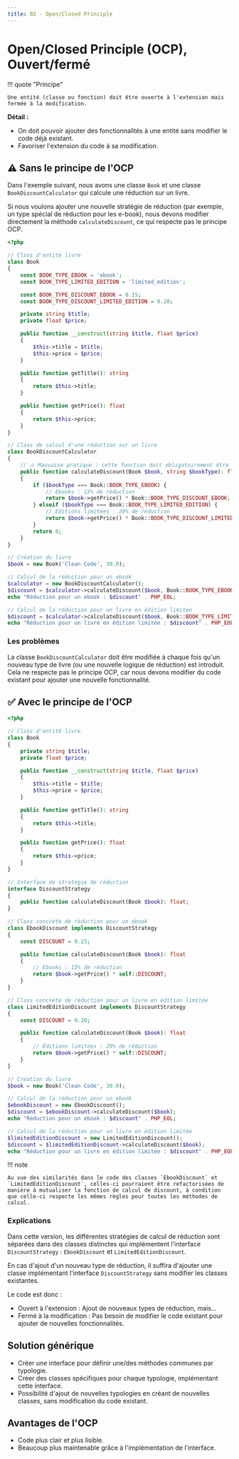 ```yaml
---
title: 02 - Open/Closed Principle
---
```


# Open/Closed Principle (OCP), Ouvert/fermé

!!! quote "Principe"

    Une entité (classe ou fonction) doit être ouverte à l'extension mais fermée à la modification.

**Détail :**

- On doit pouvoir ajouter des fonctionnalités à une entité sans modifier le code déjà existant.
- Favoriser l'extension du code à sa modification.

## ⚠️ Sans le principe de l'OCP

Dans l'exemple suivant, nous avons une classe `Book` et une classe `BookDiscountCalculator` qui calcule une réduction sur un livre. 

Si nous voulons ajouter une nouvelle stratégie de réduction (par exemple, un type spécial de réduction pour les e-book), nous devons modifier directement la méthode `calculateDiscount`, ce qui respecte pas le principe OCP.

```php
<?php

// Class d'entité livre
class Book
{
    const BOOK_TYPE_EBOOK = 'ebook';
    const BOOK_TYPE_LIMITED_EDITION = 'limited_edition';

    const BOOK_TYPE_DISCOUNT_EBOOK = 0.15;
    const BOOK_TYPE_DISCOUNT_LIMITED_EDITION = 0.20;

    private string $title;
    private float $price;

    public function __construct(string $title, float $price)
    {
        $this->title = $title;
        $this->price = $price;
    }

    public function getTitle(): string
    {
        return $this->title;
    }

    public function getPrice(): float
    {
        return $this->price;
    }
}

// Class de calcul d'une réduction sur un livre
class BookDiscountCalculator
{
    // ⚠️ Mauvaise pratique : cette fonction doit obligatoirement être modifier en cas d'ajout d'un nouveau type de réduction 
    public function calculateDiscount(Book $book, string $bookType): float
    {
        if ($bookType === Book::BOOK_TYPE_EBOOK) {
            // Ebooks : 15% de réduction
            return $book->getPrice() * Book::BOOK_TYPE_DISCOUNT_EBOOK; 
        } elseif ($bookType === Book::BOOK_TYPE_LIMITED_EDITION) {
            // Éditions limitées : 20% de réduction
            return $book->getPrice() * Book::BOOK_TYPE_DISCOUNT_LIMITED_EDITION; 
        }
        return 0;
    }
}

// Création du livre
$book = new Book('Clean Code', 30.0);

// Calcul de la réduction pour un ebook
$calculator = new BookDiscountCalculator();
$discount = $calculator->calculateDiscount($book, Book::BOOK_TYPE_EBOOK);
echo "Réduction pour un ebook : $discount" . PHP_EOL;

// Calcul de la réduction pour un livre en édition limitée
$discount = $calculator->calculateDiscount($book, Book::BOOK_TYPE_LIMITED_EDITION);
echo "Réduction pour un livre en édition limitée : $discount" . PHP_EOL;
```

### Les problèmes

La classe `BookDiscountCalculator` doit être modifiée à chaque fois qu'un nouveau type de livre (ou une nouvelle logique de réduction) est introduit. Cela ne respecte pas le principe OCP, car nous devons modifier du code existant pour ajouter une nouvelle fonctionnalité.

## ✅ Avec le principe de l'OCP

```php
<?php

// Class d'entité livre
class Book
{
    private string $title;
    private float $price;

    public function __construct(string $title, float $price)
    {
        $this->title = $title;
        $this->price = $price;
    }

    public function getTitle(): string
    {
        return $this->title;
    }

    public function getPrice(): float
    {
        return $this->price;
    }
}

// Interface de stratégie de réduction
interface DiscountStrategy
{
    public function calculateDiscount(Book $book): float;
}

// Class concrète de réduction pour un ebook 
class EbookDiscount implements DiscountStrategy
{
    const DISCOUNT = 0.15;

    public function calculateDiscount(Book $book): float
    {
        // Ebooks : 15% de réduction
        return $book->getPrice() * self::DISCOUNT;
    }
}

// Class concrète de réduction pour un livre en édition limitée
class LimitedEditionDiscount implements DiscountStrategy
{
    const DISCOUNT = 0.20;

    public function calculateDiscount(Book $book): float
    {
        // Éditions limitées : 20% de réduction
        return $book->getPrice() * self::DISCOUNT;
    }
}

// Création du livre
$book = new Book('Clean Code', 30.0);

// Calcul de la réduction pour un ebook
$ebookDiscount = new EbookDiscount();
$discount = $ebookDiscount->calculateDiscount($book);
echo "Réduction pour un ebook : $discount" . PHP_EOL;

// Calcul de la réduction pour un livre en édition limitée
$limitedEditionDiscount = new LimitedEditionDiscount();
$discount = $limitedEditionDiscount->calculateDiscount($book);
echo "Réduction pour un livre en édition limitée : $discount" . PHP_EOL;
```

!!! note

    Au vue des similarités dans le code des classes `EbookDiscount` et `LimitedEditionDiscount`, celles-ci pourraient être refactorisées de manière à mutualiser la fonction de calcul de discount, à condition que celle-ci respecte les mêmes règles pour toutes les méthodes de calcul.

### Explications

Dans cette version, les différentes stratégies de calcul de réduction sont séparées dans des classes distinctes qui implémentent l'interface `DiscountStrategy` : `EbookDiscount` et `LimitedEditionDiscount`.

En cas d'ajout d'un nouveau type de réduction, il suffira d'ajouter une classe implémentant l'interface `DiscountStrategy` sans modifier les classes existantes.

Le code est donc : 

- Ouvert à l'extension : Ajout de nouveaux types de réduction, mais...
- Fermé à la modification : Pas besoin de modifier le code existant pour ajouter de nouvelles fonctionnalités.

## Solution générique

- Créer une interface pour définir une/des méthodes communes par typologie.
- Créer des classes spécifiques pour chaque typologie, implémentant cette interface.
- Possibilité d'ajout de nouvelles typologies en créant de nouvelles classes, sans modification du code existant.

## Avantages de l'OCP

- Code plus clair et plus lisible.
- Beaucoup plus maintenable grâce à l'implémentation de l'interface.